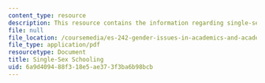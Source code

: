```yaml
---
content_type: resource
description: This resource contains the information regarding single-sex schooling.
file: null
file_location: /coursemedia/es-242-gender-issues-in-academics-and-academia-spring-2004/6a9d409488f318e5ae373f3ba6b98bcb_MITES_242S04_ses6.pdf
file_type: application/pdf
resourcetype: Document
title: Single-Sex Schooling
uid: 6a9d4094-88f3-18e5-ae37-3f3ba6b98bcb
---
```


